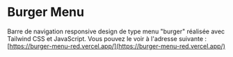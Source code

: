 # Burger Menu
Barre de navigation responsive design de type menu "burger" réalisée avec Tailwind CSS et JavaScript.
Vous pouvez le voir à l'adresse suivante :
[https://burger-menu-red.vercel.app/](https://burger-menu-red.vercel.app/)